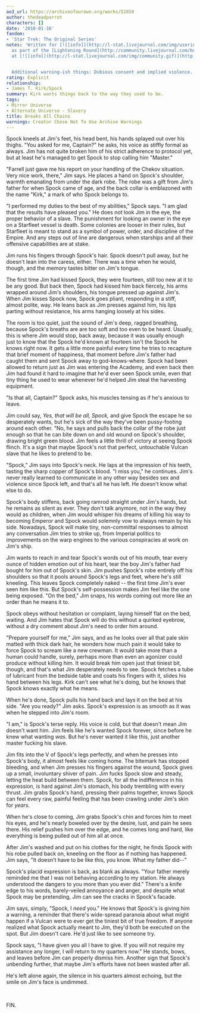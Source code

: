 ```yaml
---
ao3_url: https://archiveofourown.org/works/51850
author: thedeadparrot
characters: []
date: '2010-01-16'
fandom:
- 'Star Trek: The Original Series'
notes: 'Written for [![[info]](http://l-stat.livejournal.com/img/userinfo.gif)](http://heeroluva.livejournal.com/profile)[**heeroluva**](http://heeroluva.livejournal.com/)
  as part of the [Lightening Round](http://community.livejournal.com/help_haiti/2706.html)
  at [![[info]](http://l-stat.livejournal.com/img/community.gif)](http://community.livejournal.com/help_haiti/profile)[**help\_haiti**](http://community.livejournal.com/help_haiti/).


  Additional warning-ish things: Dubious consent and implied violence.'
rating: Explicit
relationship:
- James T. Kirk/Spock
summary: Kirk wants things back to the way they used to be.
tags:
- Mirror Universe
- Alternate Universe - Slavery
title: Breaks All Chains
warnings: Creator Chose Not To Use Archive Warnings
---
```


Spock kneels at Jim's feet, his head bent, his hands splayed out over his thighs. "You asked for me, Captain?" he asks, his voice as stiffly formal as always. Jim has not quite broken him of his strict adherence to protocol yet, but at least he's managed to get Spock to stop calling him "Master."

"Farrell just gave me his report on your handling of the Chekov situation. Very nice work, there," Jim says. He places a hand on Spock's shoulder, warmth emanating from under the dark robe. The robe was a gift from Jim's father for when Spock came of age, and the back collar is emblazoned with the name "Kirk," a mark of who Spock belongs to.

"I performed my duties to the best of my abilities," Spock says. "I am glad that the results have pleased you." He does not look Jim in the eye, the proper behavior of a slave. The punishment for looking an owner in the eye on a Starfleet vessel is death. Some colonies are looser in their rules, but Starfleet is meant to stand as a symbol of power, order, and discipline of the Empire. And any steps out of line are dangerous when starships and all their offensive capabilities are at stake.

Jim runs his fingers through Spock's hair. Spock doesn't pull away, but he doesn't lean into the caress, either. There was a time when he would, though, and the memory tastes bitter on Jim's tongue.

The first time Jim had kissed Spock, they were fourteen, still too new at it to be any good. But back then, Spock had kissed him back fiercely, his arms wrapped around Jim's shoulders, his tongue pressed up against Jim's. When Jim kisses Spock now, Spock goes pliant, responding in a stiff, almost polite, way. He leans back as Jim presses against him, his lips parting without resistance, his arms hanging loosely at his sides.

The room is too quiet, just the sound of Jim's deep, ragged breathing, because Spock's breaths are are too soft and too even to be heard. Usually, this is where Jim would stop, back away, because it was usually enough just to know that the Spock he'd known at fourteen isn't the Spock he knows right now. It gets a little more painful every time he tries to recapture that brief moment of happiness, that moment before Jim's father had caught them and sent Spock away to god-knows-where. Spock had been allowed to return just as Jim was entering the Academy, and even back then Jim had found it hard to imagine that he'd ever seen Spock smile, even that tiny thing he used to wear whenever he'd helped Jim steal the harvesting equipment.

"Is that all, Captain?" Spock asks, his muscles tensing as if he's anxious to leave.

Jim could say, *Yes, that will be all, Spock,* and give Spock the escape he so desperately wants, but he's sick of the way they've been pussy-footing around each other. "No, he says and pulls back the collar of the robe just enough so that he can bite down on and old wound on Spock's shoulder, drawing bright green blood. Jim feels a little thrill of victory at seeing Spock flinch. It's a sign that maybe Spock's not that perfect, untouchable Vulcan slave that he likes to pretend to be.

"Spock," Jim says into Spock's neck. He laps at the impression of his teeth, tasting the sharp copper of Spock's blood. "I miss you," he continues. Jim's never really learned to communicate in any other way besides sex and violence since Spock left, and that's all he has left. He doesn't know what else to do.

Spock's body stiffens, back going ramrod straight under Jim's hands, but he remains as silent as ever. They don't talk anymore, not in the way they would as children, when Jim would whisper his dreams of killing his way to becoming Emperor and Spock would solemnly vow to always remain by his side. Nowadays, Spock will make tiny, non-committal responses to almost any conversation Jim tries to strike up, from Imperial politics to improvements on the warp engines to the various conspiracies at work on Jim's ship.

Jim wants to reach in and tear Spock's words out of his mouth, tear every ounce of hidden emotion out of his heart, tear the boy Jim's father had bought for him out of Spock's skin. Jim pushes Spock's robe entirely off his shoulders so that it pools around Spock's legs and feet, where he's still kneeling. This leaves Spock completely naked -- the first time Jim's ever seen him like this. But Spock's self-possession makes Jim feel like the one being exposed. "On the bed," Jim snaps, his words coming out more like an order than he means it to.

Spock obeys without hesitation or complaint, laying himself flat on the bed, waiting. And Jim hates that Spock will do this without a quirked eyebrow, without a dry comment about Jim's need to order him around.

"Prepare yourself for me," Jim says, and as he looks over all that pale skin matted with thick dark hair, he wonders how much pain it would take to force Spock to scream like a new crewman. It would take more than a human could handle, surely, perhaps more than even an agonizer could produce without killing him. It would break him open just that tiniest bit, though, and that's what Jim desperately needs to see. Spock fetches a tube of lubricant from the bedside table and coats his fingers with it, slides his hand between his legs. Kirk can't see what he's doing, but he knows that Spock knows exactly what he means.

When he's done, Spock pulls his hand back and lays it on the bed at his side. "Are you ready?" Jim asks. Spock's expression is as smooth as it was when he stepped into Jim's room.

"I am," is Spock's terse reply. His voice is cold, but that doesn't mean Jim doesn't want him. Jim feels like he's wanted Spock forever, since before he knew what wanting *was*. But he's never wanted it like this, just another master fucking his slave.

Jim fits into the V of Spock's legs perfectly, and when he presses into Spock's body, it almost feels like coming home. The bitemark has stopped bleeding, and when Jim presses his fingers against the wound, Spock gives up a small, involuntary shiver of pain. Jim fucks Spock slow and steady, letting the heat build between them. Spock, for all the indifference in his expression, is hard against Jim's stomach, his body trembling with every thrust. Jim grabs Spock's hand, pressing their palms together, knows Spock can feel every raw, painful feeling that has been crawling under Jim's skin for *years*.

When he's close to coming, Jim grabs Spock's chin and forces him to meet his eyes, and he's nearly boweled over by the desire, lust, and pain he sees there. His relief pushes him over the edge, and he comes long and hard, like everything is being pulled out of him all at once.

After Jim's washed and put on his clothes for the night, he finds Spock with his robe pulled back on, kneeling on the floor as if nothing has happened. Jim says, "It doesn't have to be like this, you know. What my father did--"

Spock's placid expression is back, as blank as always. "Your father merely reminded me that I was not behaving according to my station. He always understood the dangers to you more than you ever did." There's a knife edge to his words, barely-veiled annoyance and anger, and despite what Spock may be pretending, Jim can see the cracks in Spock's facade.

Jim says, simply, "Spock, I *need* you." He knows that Spock's is giving him a warning, a reminder that there's wide-spread paranoia about what might happen if a Vulcan were to ever get the tiniest bit of true freedom. If anyone realized what Spock actually meant to Jim, they'd both be executed on the spot. But Jim doesn't care. He'd just like to see someone try.

Spock says, "I have given you all I have to give. If you will not require my assistance any longer, I will return to my quarters now." He stands, bows, and leaves before Jim can properly dismiss him. Another sign that Spock's unbending further, that maybe Jim's efforts have not been wasted after all.

He's left alone again, the silence in his quarters almost echoing, but the smile on Jim's face is undimmed.

 

FIN.